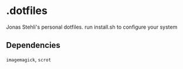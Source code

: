 # .dotfiles
Jonas Stehli's personal dotfiles.
run install.sh to configure your system


## Dependencies

`imagemagick`, `scrot`
